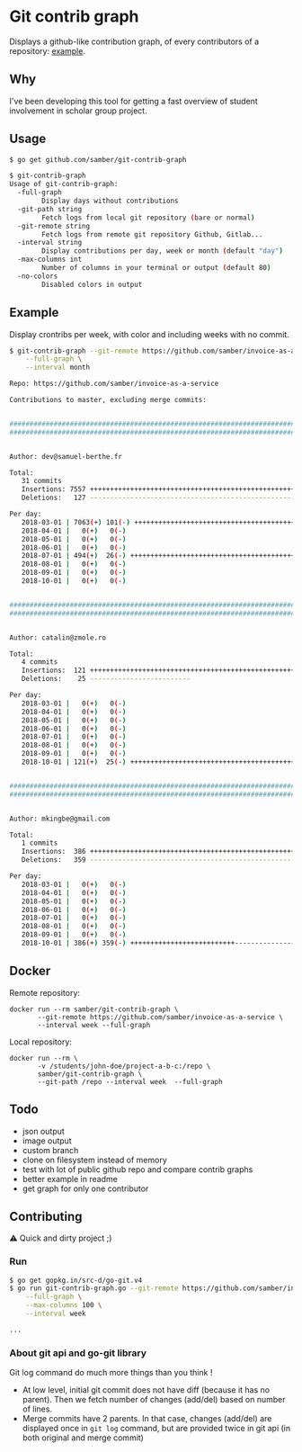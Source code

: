 # Git contrib graph

Displays a github-like contribution graph, of every contributors of a repository: [example](https://github.com/moby/moby).

## Why

I've been developing this tool for getting a fast overview of student involvement in scholar group project.

## Usage

```sh
$ go get github.com/samber/git-contrib-graph

$ git-contrib-graph
Usage of git-contrib-graph:
  -full-graph
    	Display days without contributions
  -git-path string
    	Fetch logs from local git repository (bare or normal)
  -git-remote string
    	Fetch logs from remote git repository Github, Gitlab...
  -interval string
    	Display contributions per day, week or month (default "day")
  -max-columns int
    	Number of columns in your terminal or output (default 80)
  -no-colors
    	Disabled colors in output
```

## Example

Display crontribs per week, with color and including weeks with no commit.

```sh
$ git-contrib-graph --git-remote https://github.com/samber/invoice-as-a-service \
	--full-graph \
	--interval month

Repo: https://github.com/samber/invoice-as-a-service

Contributions to master, excluding merge commits:


################################################################################
################################################################################


Author: dev@samuel-berthe.fr

Total:
   31 commits
   Insertions: 7557 ++++++++++++++++++++++++++++++++++++++++++++++++++++++++++++
   Deletions:   127 ------------------------------------------------------------

Per day:
   2018-03-01 | 7063(+) 101(-) +++++++++++++++++++++++++++++++++++++++++++++++++-
   2018-04-01 |   0(+)   0(-)
   2018-05-01 |   0(+)   0(-)
   2018-06-01 |   0(+)   0(-)
   2018-07-01 | 494(+)  26(-) ++++++++++++++++++++++++++++++++++++++++++++++++---
   2018-08-01 |   0(+)   0(-)
   2018-09-01 |   0(+)   0(-)
   2018-10-01 |   0(+)   0(-)


################################################################################
################################################################################


Author: catalin@zmole.ro

Total:
   4 commits
   Insertions:  121 ++++++++++++++++++++++++++++++++++++++++++++++++++++++++++++
   Deletions:    25 -------------------------

Per day:
   2018-03-01 |   0(+)   0(-)
   2018-04-01 |   0(+)   0(-)
   2018-05-01 |   0(+)   0(-)
   2018-06-01 |   0(+)   0(-)
   2018-07-01 |   0(+)   0(-)
   2018-08-01 |   0(+)   0(-)
   2018-09-01 |   0(+)   0(-)
   2018-10-01 | 121(+)  25(-) +++++++++++++++++++++++++++++++++++++++++---------


################################################################################
################################################################################


Author: mkingbe@gmail.com

Total:
   1 commits
   Insertions:  386 ++++++++++++++++++++++++++++++++++++++++++++++++++++++++++++
   Deletions:   359 ------------------------------------------------------------

Per day:
   2018-03-01 |   0(+)   0(-)
   2018-04-01 |   0(+)   0(-)
   2018-05-01 |   0(+)   0(-)
   2018-06-01 |   0(+)   0(-)
   2018-07-01 |   0(+)   0(-)
   2018-08-01 |   0(+)   0(-)
   2018-09-01 |   0(+)   0(-)
   2018-10-01 | 386(+) 359(-) ++++++++++++++++++++++++++------------------------

```

## Docker

Remote repository:

```
docker run --rm samber/git-contrib-graph \
       --git-remote https://github.com/samber/invoice-as-a-service \
       --interval week --full-graph
```

Local repository:

```
docker run --rm \
       -v /students/john-doe/project-a-b-c:/repo \
       samber/git-contrib-graph \
       --git-path /repo --interval week  --full-graph
```

## Todo

- json output
- image output
- custom branch
- clone on filesystem instead of memory
- test with lot of public github repo and compare contrib graphs
- better example in readme
- get graph for only one contributor

## Contributing

⚠ Quick and dirty project ;)

### Run

```sh
$ go get gopkg.in/src-d/go-git.v4
$ go run git-contrib-graph.go --git-remote https://github.com/samber/invoice-as-a-service \
	--full-graph \
	--max-columns 100 \
	--interval week

...
```

### About git api and go-git library

Git log command do much more things than you think !

- At low level, initial git commit does not have diff (because it has no parent). Then we fetch number of changes (add/del) based on number of lines.
- Merge commits have 2 parents. In that case, changes (add/del) are displayed once in `git log` command, but are provided twice in git api (in both original and merge commit)
